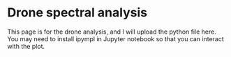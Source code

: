 # Drone spectral analysis
This page is for the drone analysis, and I will upload the python file here.
You may need to install ipympl in Jupyter notebook so that you can interact with the plot.
